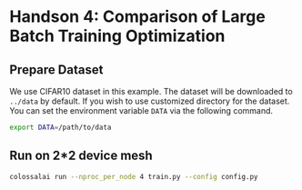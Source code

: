 # Handson 4: Comparison of Large Batch Training Optimization

## Prepare Dataset

We use CIFAR10 dataset in this example. The dataset will be downloaded to `../data` by default. 
If you wish to use customized directory for the dataset. You can set the environment variable `DATA` via the following command.

```bash
export DATA=/path/to/data
```


## Run on 2*2 device mesh

```bash
colossalai run --nproc_per_node 4 train.py --config config.py
```